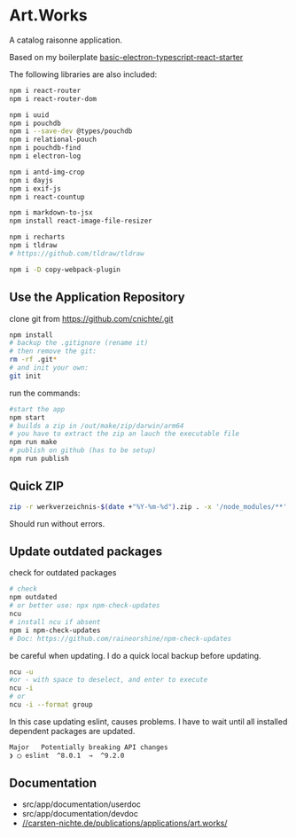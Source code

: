 # Art.Works

A catalog raisonne application.

Based on my boilerplate [basic-electron-typescript-react-starter](https://github.com/cnichte/basic-electron-typescript-react-starter)

The following libraries are also included:

```bash
npm i react-router
npm i react-router-dom

npm i uuid
npm i pouchdb
npm i --save-dev @types/pouchdb
npm i relational-pouch
npm i pouchdb-find
npm i electron-log

npm i antd-img-crop
npm i dayjs
npm i exif-js
npm i react-countup

npm i markdown-to-jsx
npm install react-image-file-resizer

npm i recharts
npm i tldraw
# https://github.com/tldraw/tldraw

npm i -D copy-webpack-plugin
```

## Use the Application Repository

clone git from <https://github.com/cnichte/.git>

```bash
npm install
# backup the .gitignore (rename it)
# then remove the git:
rm -rf .git*
# and init your own:
git init
```

run the commands:

```bash
#start the app
npm start
# builds a zip in /out/make/zip/darwin/arm64
# you have to extract the zip an lauch the executable file
npm run make
# publish on github (has to be setup)
npm run publish
```

## Quick ZIP

```bash
zip -r werkverzeichnis-$(date +"%Y-%m-%d").zip . -x '/node_modules/**' '/release/**' '/out/**' '.git/*' '.webpack/*' '.erb/*' '.vscode/*' '*.zip'
```

Should run without errors.

## Update outdated packages

check for outdated packages

```bash
# check 
npm outdated
# or better use: npx npm-check-updates
ncu
# install ncu if absent
npm i npm-check-updates
# Doc: https://github.com/raineorshine/npm-check-updates
```

be careful when updating. I do a quick local backup before updating.

```bash
ncu -u
#or - with space to deselect, and enter to execute
ncu -i
# or
ncu -i --format group
```

In this case updating eslint, causes problems. I have to wait until all installed dependent packages are updated.

```bash
Major   Potentially breaking API changes
❯ ◯ eslint  ^8.0.1  →  ^9.2.0
```

## Documentation

- src/app/documentation/userdoc
- src/app/documentation/devdoc
- [//carsten-nichte.de/publications/applications/art.works/](https://carsten-nichte.de/publications/applications/art.works/)
